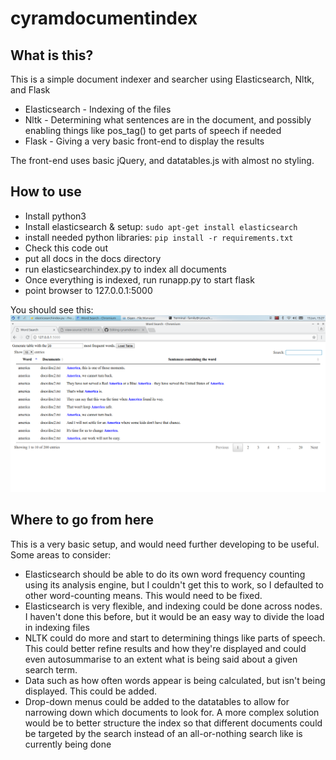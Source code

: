 # cyramdocumentindex

## What is this?
This is a simple document indexer and searcher using Elasticsearch, Nltk, and Flask

* Elasticsearch - Indexing of the files
* Nltk - Determining what sentences are in the document, and possibly enabling things like pos_tag() to get parts of speech if needed
* Flask - Giving a very basic front-end to display the results

The front-end uses basic jQuery, and datatables.js with almost no styling.

## How to use
* Install python3
* Install elasticsearch & setup: ```sudo apt-get install elasticsearch```
* install needed python libraries:  ```pip install -r requirements.txt```
* Check this code out
* put all docs in the docs directory
* run elasticsearchindex.py to index all documents
* Once everything is indexed, run runapp.py to start flask
* point browser to 127.0.0.1:5000

You should see this:
<img src='screenshot.png'>

## Where to go from here
This is a very basic setup, and would need further developing to be useful.  Some areas to consider:
* Elasticsearch should be able to do its own word frequency counting using its analysis engine, but I couldn't get this to work, so I defaulted to other word-counting means.  This would need to be fixed.
* Elasticsearch is very flexible, and indexing could be done across nodes.  I haven't done this before, but it would be an easy way to divide the load in indexing files
* NLTK could do more and start to determining things like parts of speech.  This could better refine results and how they're displayed and could even autosummarise to an extent what is being said about a given search term.
* Data such as how often words appear is being calculated, but isn't being displayed.  This could be added.
* Drop-down menus could be added to the datatables to allow for narrowing down which documents to look for.  A more complex solution would be to better structure the index so that different documents could be targeted by the search instead of an all-or-nothing search like is currently being done
